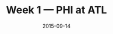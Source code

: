 ---
layout: game
title: Week 1 — PHI at ATL
season: 2015
game_id: 2015_01_PHI_ATL
week: 1
date: 2015-09-14
home_team: ATL
away_team: PHI
final_home: 
final_away: 
pbp_url: /assets/data/pbp/2015/2015_01_PHI_ATL.csv.gz
---